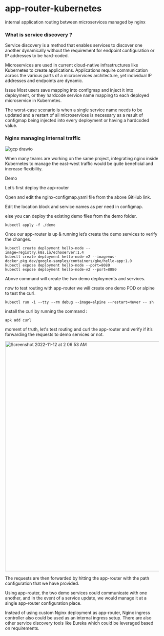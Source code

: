 # app-router-kubernetes
internal application routing between microservices managed by nginx

### What is service discovery ?
Service discovery is a method that enables services to discover one another dynamically without the requirement for endpoint configuration or IP addresses to be hard-coded.

Microservices are used in current cloud-native infrastructures like Kubernetes to create applications. Applications require communication across the various parts of a microservices architecture, yet individual IP addresses and endpoints are dynamic.

Issue
Most users save mapping into configmap and inject it into deployment, or they hardcode service name mapping to each deployed microservice in Kubernetes.

The worst-case scenario is when a single service name needs to be updated and a restart of all microservices is necessary as a result of configmap being injected into every deployment or having a hardcoded value.


### Nginx managing internal traffic

![gcp drawio](https://user-images.githubusercontent.com/15871000/201431603-0842c600-6856-47b1-8850-1e19c7593e28.png)


When many teams are working on the same project, integrating nginx inside Kubernetes to manage the east-west traffic would be quite beneficial and increase flexibility.

Demo

Let’s first deploy the app-router

Open and edit the nginx-configmap.yaml file from the above GitHub link.

Edit the location block and service names as per need in configmap.

else you can deploy the existing demo files from the demo folder.

```
kubectl apply -f ./demo
```

Once our app-router is up & running let’s create the demo services to verify the changes.

```
kubectl create deployment hello-node --image=registry.k8s.io/echoserver:1.4
kubectl create deployment hello-node-v2 --image=us-docker.pkg.dev/google-samples/containers/gke/hello-app:1.0
kubectl expose deployment hello-node --port=8080
kubectl expose deployment hello-node-v2 --port=8080
```
Above command will create the two demo deployments and services.


now to test routing with app-router we will create one demo POD or alpine to test the curl.

```
kubectl run -i --tty --rm debug --image=alpine --restart=Never -- sh
```

install the curl by running the command :

```
apk add curl
```
moment of truth, let's test routing and curl the app-router and verify if it’s forwarding the requests to demo services or not.

<img width="754" alt="Screenshot 2022-11-12 at 2 06 53 AM" src="https://user-images.githubusercontent.com/15871000/201431435-915a9838-2fc1-47e2-9609-a2fe98b2f583.png">



The requests are then forwarded by hitting the app-router with the path configuration that we have provided.

Using app-router, the two demo services could communicate with one another, and in the event of a service update, we would manage it at a single app-router configuration place.

Instead of using custom Nginx deployment as app-router, Nginx ingress controller also could be used as an internal ingress setup. There are also other service discovery tools like Eureka which could be leveraged based on requirements.
